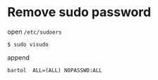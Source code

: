 # Remove sudo password

open `/etc/sudoers`

	$ sudo visudo

append

	bartol	ALL=(ALL) NOPASSWD:ALL
